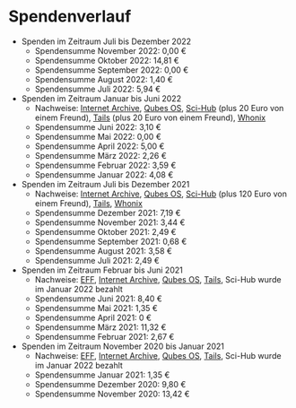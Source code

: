 # Spendenverlauf

* Spenden im Zeitraum Juli bis Dezember 2022
  * Spendensumme November 2022: 0,00 €
  * Spendensumme Oktober 2022: 14,81 €
  * Spendensumme September 2022: 0,00 €
  * Spendensumme August 2022: 1,40 €
  * Spendensumme Juli 2022: 5,94 €
* Spenden im Zeitraum Januar bis Juni 2022
  * Nachweise: [Internet Archive](../assets/images/donations/2022-07/internet-archive.png), [Qubes OS](../assets/images/donations/2022-07/qubes-os.png), [Sci-Hub](../assets/images/donations/2022-07/sci-hub.png) (plus 20 Euro von einem Freund), [Tails](../assets/images/donations/2022-07/tails.png) (plus 20 Euro von einem Freund), [Whonix](../assets/images/donations/2022-07/whonix.png)
  * Spendensumme Juni 2022: 3,10 €
  * Spendensumme Mai 2022: 0,00 €
  * Spendensumme April 2022: 5,00 €
  * Spendensumme März 2022: 2,26 €
  * Spendensumme Februar 2022: 3,59 €
  * Spendensumme Januar 2022: 4,08 €
* Spenden im Zeitraum Juli bis Dezember 2021
  * Nachweise: [Internet Archive](../assets/images/donations/2022-01/internet-archive.png), [Qubes OS](../assets/images/donations/2022-01/qubes-os.png), [Sci-Hub](../assets/images/donations/2022-01/sci-hub.png) (plus 120 Euro von einem Freund), [Tails](../assets/images/donations/2022-01/tails.png), [Whonix](../assets/images/donations/2022-01/whonix.png)
  * Spendensumme Dezember 2021: 7,19 €
  * Spendensumme November 2021: 3,44 €
  * Spendensumme Oktober 2021: 2,49 €
  * Spendensumme September 2021: 0,68 €
  * Spendensumme August 2021: 3,58 €
  * Spendensumme Juli 2021: 2,49 €
* Spenden im Zeitraum Februar bis Juni 2021
  * Nachweise: [EFF](../assets/images/donations/2021-06/eff.png), [Internet Archive](../assets/images/donations/2021-06/internet-archive.png), [Qubes OS](../assets/images/donations/2021-06/qubes.png), [Tails](../assets/images/donations/2021-06/tails.png), Sci-Hub wurde im Januar 2022 bezahlt
  * Spendensumme Juni 2021: 8,40 €
  * Spendensumme Mai 2021: 1,35 €
  * Spendensumme April 2021: 0 €
  * Spendensumme März 2021: 11,32 €
  * Spendensumme Februar 2021: 2,67 €
* Spenden im Zeitraum November 2020 bis Januar 2021
  * Nachweise: [EFF](../assets/images/donations/2021-01/eff.png), [Internet Archive](../assets/images/donations/2021-01/internet-archive.png), [Qubes OS](../assets/images/donations/2021-01/qubes.png), [Tails](../assets/images/donations/2021-01/tails.png), Sci-Hub wurde im Januar 2022 bezahlt
  * Spendensumme Januar 2021: 1,35 €
  * Spendensumme Dezember 2020: 9,80 €
  * Spendensumme November 2020: 13,42 €
